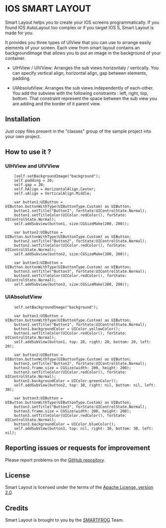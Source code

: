 IOS SMART LAYOUT
================

Smart Layout helps you to create your IOS screens programmatically. If you found IOS AutoLayout too complex or if you target IOS 5, Smart Layout is made for you.

It provides you three types of UIView that you can use to arrange easily elements of your screen. Each view from smart layout contains an backgroundImage that allows you to put an image in the background of your container.


  * UIHView / UIVView: Arranges the sub views horizontaly / vertically. You can specify vertical align, horizontal align, gap between elements, padding.
  
  * UIAbsolutView: Arranges the sub views independently of each-other. You add the subview with the following constraints : left, right, top, bottom. That constraint represent the space between the sub view you are adding and the border of it parent view. 

Installation
------------

Just copy files present in the "classes" group of the sample project into your own project.


How to use it ?
---------------


### UIHView and UIVView

    	[self.setBackgroundImage("background");
        self.padding = 20;
        self.gap = 20;
        self.hAlign = HorizontalAlign.Center;
        self.vAlign = VerticalAlign.Middle;
        
        var button1:UIButton = UIButton.buttonWithType(UIButtonType.Custom) as UIButton;
        button1.setTitle("Button1", forState:UIControlState.Normal);
        button1.setTitleColor(UIColor.redColor(), forState: UIControlState.Normal);
        self.addSubview(button1, size:CGSizeMake(200, 200));
        
        var button2:UIButton = UIButton.buttonWithType(UIButtonType.Custom) as UIButton;
        button2.setTitle("Button2", forState:UIControlState.Normal);
        button2.setTitleColor(UIColor.redColor(), forState: UIControlState.Normal);
        self.addSubview(button2, size:CGSizeMake(200, 200));
        
        var button3:UIButton = UIButton.buttonWithType(UIButtonType.Custom) as UIButton;
        button3.setTitle("Button3", forState:UIControlState.Normal);
        button3.setTitleColor(UIColor.redColor(), forState: UIControlState.Normal);
        self.addSubview(button3, size:CGSizeMake(200, 200));

### UIAbsolutView

    	self.setBackgroundImage("background");
        
        var button1:UIButton = UIButton.buttonWithType(UIButtonType.Custom) as UIButton;
        button1.setTitle("Button1", forState:UIControlState.Normal);
        button1.backgroundColor = UIColor.yellowColor();
        button1.setTitleColor(UIColor.redColor(), forState: UIControlState.Normal);
        self.addSubView(button1, top: 20, right: 20, bottom: 20, left: 20);
        
        var button2:UIButton = UIButton.buttonWithType(UIButtonType.Custom) as UIButton;
        button2.setTitle("Button2", forState:UIControlState.Normal);
        button2.frame.size = CGSize(width: 200, height: 200);
        button2.setTitleColor(UIColor.redColor(), forState: UIControlState.Normal);
        button2.backgroundColor = UIColor.greenColor();
        self.addSubView(button2, top: 30, right: nil, bottom: nil, left: 30);
        
        var button3:UIButton = UIButton.buttonWithType(UIButtonType.Custom) as UIButton;
        button3.setTitle("Button3", forState:UIControlState.Normal);
        button3.frame.size = CGSize(width: 200, height: 200);
        button3.setTitleColor(UIColor.redColor(), forState: UIControlState.Normal);
        button3.backgroundColor = UIColor.blueColor();
        self.addSubView(button3, top: nil, right: 30, bottom: 30, left: nil);


Reporting issues or requests for improvement
--------------------------------------------

Please report problems on the [GitHub repository](https://github.com/smartfrog/smart-layout-swift/issues).

License
-------
Smart Layout is licensed under the terms of the [Apache License, version 2.0](http://www.apache.org/licenses/LICENSE-2.0.html).

Credits
-------
Smart Layout is brought to you by the [SMARTFROG](http://smartfrog.fr) Team.
